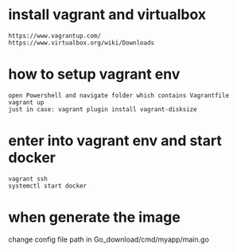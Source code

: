 # install vagrant and virtualbox
```
https://www.vagrantup.com/
https://www.virtualbox.org/wiki/Downloads
```

# how to setup vagrant env
```
open Powershell and navigate folder which contains Vagrantfile
vagrant up 
just in case: vagrant plugin install vagrant-disksize
```

# enter into vagrant env and start docker
```
vagrant ssh
systemctl start docker
```

# when generate the image
change config file path in Go_download/cmd/myapp/main.go